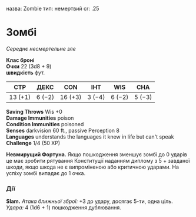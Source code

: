 назва: Zombie тип: немертвий cr: .25

# Зомбі
_Середнє несмертельне зле_

**Клас броні** </strong>    
**Очки** 22 (3d8 + 9)    
**швидкість** фут.

| СТР     | ДЕКС   | CON     | ІНТ    | WIS    | CHA    |
| ------- | ------ | ------- | ------ | ------ | ------ |
| 13 (+1) | 6 (−2) | 16 (+3) | 3 (−4) | 6 (−2) | 5 (−3) |

**Saving Throws** Wis +0    
**Damage Immunities** poison    
**Condition Immunities** poisoned    
**Senses** darkvision 60 ft., passive Perception 8    
**Languages** understands the languages it knew in life but can't speak    
**Challenge** 1/4 (50 XP)

**Невмирущий Фортуна.** Якщо пошкодження зменшує зомбі до 0 ударів це має зробити рятування Конституції наданням диплому з 5 + завданої шкоди, якщо шкода не є випроміненою або критичною ударами. На успіху зомбі випадає до 1 очка.

### Дії
**Slam.** _Атака ближньої зброї:_ +3 до удару, досягає 5-ти, одна ціль. _Удара:_ 4 (1d6 + 1) пошкодження дублювання.